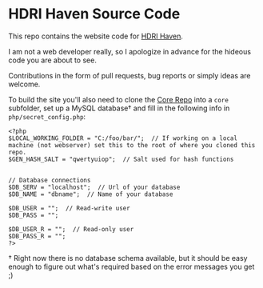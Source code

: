# HDRI Haven Source Code

This repo contains the website code for [HDRI Haven](https://hdrihaven.com/).

I am not a web developer really, so I apologize in advance for the hideous code you are about to see.

Contributions in the form of pull requests, bug reports or simply ideas are welcome.

To build the site you'll also need to clone the [Core Repo](https://github.com/gregzaal/Haven-Core) into a `core` subfolder, set up a MySQL database† and fill in the following info in `php/secret_config.php`:

```
<?php
$LOCAL_WORKING_FOLDER = "C:/foo/bar/";  // If working on a local machine (not webserver) set this to the root of where you cloned this repo.
$GEN_HASH_SALT = "qwertyuiop";  // Salt used for hash functions


// Database connections
$DB_SERV = "localhost";  // Url of your database
$DB_NAME = "dbname";  // Name of your database

$DB_USER = "";  // Read-write user
$DB_PASS = "";

$DB_USER_R = "";  // Read-only user
$DB_PASS_R = "";
?>
```

† Right now there is no database schema available, but it should be easy enough to figure out what's required based on the error messages you get ;)
